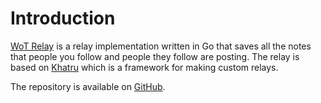 # Introduction

[WoT Relay](https://github.com/bitvora/wot-relay "WoT Relay") is a relay implementation written in Go that saves all the notes that people you follow and people they follow are posting. The relay is based on [Khatru](https://github.com/fiatjaf/khatru "Khatru") which is a framework for making custom relays.

The repository is available on [GitHub](https://github.com/bitvora/wot-relay "GitHub").
